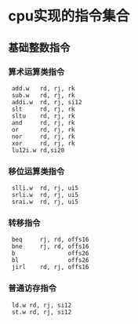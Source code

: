 cpu实现的指令集合
=======================
## 基础整数指令
### 算术运算类指令
```
 add.w   rd, rj, rk
 sub.w   rd, rj, rk
 addi.w  rd, rj, si12
 slt     rd, rj, rk
 sltu    rd, rj, rk
 and     rd, rj, rk
 or      rd, rj, rk
 nor     rd, rj, rk
 xor     rd, rj, rk
 lu12i.w rd,si20
```
### 移位运算类指令
```
 slli.w  rd, rj, ui5
 srli.w  rd, rj, ui5
 srai.w  rd, rj, ui5
```
### 转移指令
```
 beq     rj, rd, offs16
 bne     rj, rd, offs16
 b               offs26
 bl              offs26
 jirl    rd, rj, offs16
```
### 普通访存指令
```
 ld.w rd, rj, si12
 st.w rd, rj, si12
```